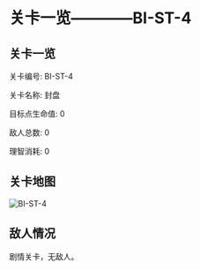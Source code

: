 # 关卡一览————BI-ST-4


## 关卡一览

关卡编号: BI-ST-4

关卡名称: 封盘

目标点生命值: 0

敌人总数: 0

理智消耗: 0


## 关卡地图
![BI-ST-4](./oprMap/BI-ST-4.png)

## 敌人情况

剧情关卡，无敌人。

